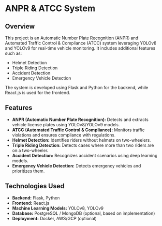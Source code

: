 # ANPR & ATCC System

## Overview

This project is an Automatic Number Plate Recognition (ANPR) and Automated Traffic Control & Compliance (ATCC) system leveraging YOLOv8 and YOLOv9 for real-time vehicle monitoring. It includes additional features such as:

- Helmet Detection
- Triple Riding Detection
- Accident Detection
- Emergency Vehicle Detection

The system is developed using Flask and Python for the backend, while React.js is used for the frontend.

## Features

- **ANPR (Automatic Number Plate Recognition):** Detects and extracts vehicle license plates using YOLOv8/YOLOv9 models.
- **ATCC (Automated Traffic Control & Compliance):** Monitors traffic violations and ensures compliance with regulations.
- **Helmet Detection:** Identifies riders without helmets on two-wheelers.
- **Triple Riding Detection:** Detects cases where more than two riders are on a two-wheeler.
- **Accident Detection:** Recognizes accident scenarios using deep learning models.
- **Emergency Vehicle Detection:** Detects emergency vehicles and prioritizes them.

## Technologies Used

- **Backend:** Flask, Python
- **Frontend:** React.js
- **Machine Learning Models:** YOLOv8, YOLOv9
- **Database:** PostgreSQL / MongoDB (optional, based on implementation)
- **Deployment:** Docker, AWS/GCP (optional)
